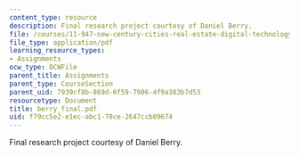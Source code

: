```yaml
---
content_type: resource
description: Final research project courtesy of Daniel Berry.
file: /courses/11-947-new-century-cities-real-estate-digital-technology-and-design-fall-2004/f79cc5e2e1ecabc178ce2647ccb09674_berry_final.pdf
file_type: application/pdf
learning_resource_types:
- Assignments
ocw_type: OCWFile
parent_title: Assignments
parent_type: CourseSection
parent_uid: 7939cf8b-869d-6f59-7906-4f9a383b7d53
resourcetype: Document
title: berry_final.pdf
uid: f79cc5e2-e1ec-abc1-78ce-2647ccb09674
---
```

Final research project courtesy of Daniel Berry.

